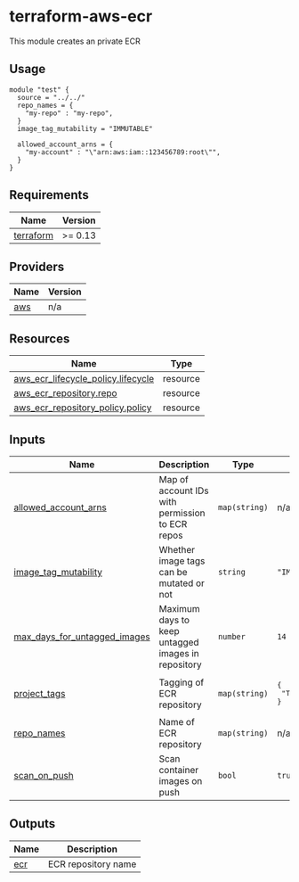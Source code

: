 # terraform-aws-ecr

This module creates an private ECR

## Usage

```hcl
module "test" {
  source = "../../"
  repo_names = {
    "my-repo" : "my-repo",
  }
  image_tag_mutability = "IMMUTABLE"

  allowed_account_arns = {
    "my-account" : "\"arn:aws:iam::123456789:root\"",
  }
}
```


## Requirements

| Name | Version |
|------|---------|
| <a name="requirement_terraform"></a> [terraform](#requirement\_terraform) | >= 0.13 |

## Providers

| Name | Version |
|------|---------|
| <a name="provider_aws"></a> [aws](#provider\_aws) | n/a |

## Resources

| Name | Type |
|------|------|
| [aws_ecr_lifecycle_policy.lifecycle](https://registry.terraform.io/providers/hashicorp/aws/latest/docs/resources/ecr_lifecycle_policy) | resource |
| [aws_ecr_repository.repo](https://registry.terraform.io/providers/hashicorp/aws/latest/docs/resources/ecr_repository) | resource |
| [aws_ecr_repository_policy.policy](https://registry.terraform.io/providers/hashicorp/aws/latest/docs/resources/ecr_repository_policy) | resource |

## Inputs

| Name | Description | Type | Default | Required |
|------|-------------|------|---------|:--------:|
| <a name="input_allowed_account_arns"></a> [allowed\_account\_arns](#input\_allowed\_account\_arns) | Map of account IDs with permission to ECR repos | `map(string)` | n/a | yes |
| <a name="input_image_tag_mutability"></a> [image\_tag\_mutability](#input\_image\_tag\_mutability) | Whether image tags can be mutated or not | `string` | `"IMMUTABLE"` | no |
| <a name="input_max_days_for_untagged_images"></a> [max\_days\_for\_untagged\_images](#input\_max\_days\_for\_untagged\_images) | Maximum days to keep untagged images in repository | `number` | `14` | no |
| <a name="input_project_tags"></a> [project\_tags](#input\_project\_tags) | Tagging of ECR repository | `map(string)` | <pre>{<br>  "Terraform": "True"<br>}</pre> | no |
| <a name="input_repo_names"></a> [repo\_names](#input\_repo\_names) | Name of ECR repository | `map(string)` | n/a | yes |
| <a name="input_scan_on_push"></a> [scan\_on\_push](#input\_scan\_on\_push) | Scan container images on push | `bool` | `true` | no |

## Outputs

| Name | Description |
|------|-------------|
| <a name="output_ecr"></a> [ecr](#output\_ecr) | ECR repository name |
